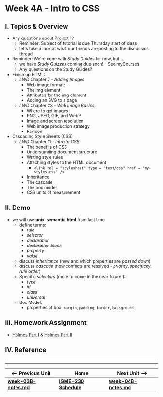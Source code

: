 # Week 4A - Intro to CSS

## I. Topics & Overview
- Any questions about [Project 1](../projects/project-1.md)?
  - Reminder: Subject of tutorial is due Thursday start of class
  - let's take a look at what our friends are posting to the discussion thread
- Reminder: We're done with *Study Guides* for now, but ..
  - we have *Study Quizzes* coming due soon! - See myCourses
  - Any questions on the Study Guides?
- Finish up HTML:
  - *LWD* Chapter 7 - *Adding Images*
    - Web image formats
    - The img element
    - Attributes for the img element
    - Adding an SVG to a page
  - *LWD* Chapter 23 - *Web Image Basics*
    - Where to get images
    - PNG, JPEG, GIF, and WebP
    - Image and screen resolution
    - Web image production strategy
    - Favicon
 - Cascading Style Sheets (CSS)
   - *LWD* Chapter 11 - *Intro to CSS*
     - The benefits of CSS
     - Understanding document structure
     - Writing style rules
     - Attaching styles to the HTML document
       - `<link rel = "stylesheet" type = "text/css" href = "my-styles.css" />`
     - Inheritance
     - The cascade
     - The box model
     - CSS units of measurement
   
 ## II. Demo
 - we will use **unix-semantic.html** from last time
   - define terms:
     - *rule*
     - *selector*
     - *declaration*
     - *declaration block*
     - *property*
     - *value*
   - discuss *inheritance* (how and which properties are *passed down*)
   - discuss *cascade* (how conflicts are resolved - *priority*, *specificity*, *rule order*)
   - Specific *selectors* (more to come in the near future!):
     - *type*
     - *id*
     - *class*
     - *universal*
   - Box Model:
     - properties of box: `margin`, `padding`, `border`, `background`
     
 ## III. Homework Assignment
 - [Holmes Part I](https://github.com/tonethar/IGME-235-Shared/blob/master/notes/holmes-part-1.md) & [Holmes Part II](https://github.com/tonethar/IGME-235-Shared/blob/master/notes/holmes-part-2.md)
     
 ## IV. Reference

<hr><hr>

| <-- Previous Unit | Home | Next Unit -->
| --- | --- | --- 
| [**week-03B-notes.md**](week-03B-notes.md)     |  [**IGME-230 Schedule**](../schedule.md) | [**week-04B-notes.md**](week-04B-notes.md)
